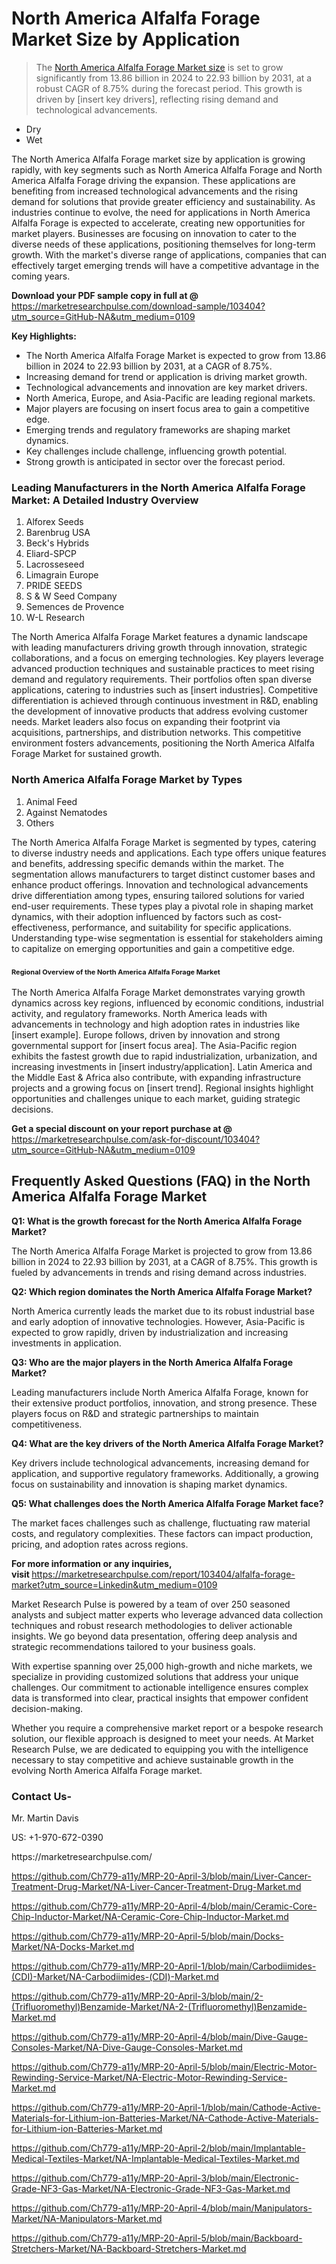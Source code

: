 <h1>North America Alfalfa Forage Market&nbsp;Size by Application</h1><blockquote><p>The <a href="https://marketresearchpulse.com/download-sample/103404?utm_source=GitHub-NA&amp;utm_medium=0109">North America Alfalfa Forage Market size</a> is set to grow significantly from 13.86 billion in 2024 to 22.93 billion by 2031, at a robust CAGR of 8.75% during the forecast period. This growth is driven by [insert key drivers], reflecting rising demand and technological advancements.</p></blockquote><ul><li>Dry<li> Wet</li></ul><p>The North America Alfalfa Forage market size by application is growing rapidly, with key segments such as North America Alfalfa Forage and North America Alfalfa Forage driving the expansion. These applications are benefiting from increased technological advancements and the rising demand for solutions that provide greater efficiency and sustainability. As industries continue to evolve, the need for applications in North America Alfalfa Forage is expected to accelerate, creating new opportunities for market players. Businesses are focusing on innovation to cater to the diverse needs of these applications, positioning themselves for long-term growth. With the market's diverse range of applications, companies that can effectively target emerging trends will have a competitive advantage in the coming years.</p><p><strong>Download your PDF sample copy in full at @ </strong><a href="https://marketresearchpulse.com/download-sample/103404?utm_source=GitHub-NA&amp;utm_medium=0109">https://marketresearchpulse.com/download-sample/103404?utm_source=GitHub-NA&amp;utm_medium=0109</a></p><p><strong>Key Highlights: </strong></p><ul><li>The North America Alfalfa Forage Market is expected to grow from 13.86 billion in 2024 to 22.93 billion by 2031, at a CAGR of 8.75%.</li><li>Increasing demand for trend or application is driving market growth.</li><li>Technological advancements and innovation are key market drivers.</li><li>North America, Europe, and Asia-Pacific are leading regional markets.</li><li>Major players are focusing on insert focus area to gain a competitive edge.</li><li>Emerging trends and regulatory frameworks are shaping market dynamics.</li><li>Key challenges include challenge, influencing growth potential.</li><li>Strong growth is anticipated in sector over the forecast period.</li></ul><h3>Leading Manufacturers in the North America Alfalfa Forage Market: A Detailed Industry Overview</h3><ol><li>Alforex Seeds</li><li>Barenbrug USA</li><li>Beck's Hybrids</li><li>Eliard-SPCP</li><li>Lacrosseseed</li><li>Limagrain Europe</li><li>PRIDE SEEDS</li><li>S & W Seed Company</li><li>Semences de Provence</li><li>W-L Research</li></ol><div class="flex max-w-full flex-col flex-grow"><div class="min-h-8 text-message flex w-full flex-col items-end gap-2 whitespace-normal break-words [.text-message+&amp;]:mt-5" dir="auto" data-message-author-role="assistant" data-message-id="fd8432e4-4910-450d-b182-61b7bfb0a01f" data-message-model-slug="gpt-4o"><div class="flex w-full flex-col gap-1 empty:hidden first:pt-[3px]"><div class="markdown prose w-full break-words dark:prose-invert light"><p>The North America Alfalfa Forage Market features a dynamic landscape with leading manufacturers driving growth through innovation, strategic collaborations, and a focus on emerging technologies. Key players leverage advanced production techniques and sustainable practices to meet rising demand and regulatory requirements. Their portfolios often span diverse applications, catering to industries such as [insert industries]. Competitive differentiation is achieved through continuous investment in R&amp;D, enabling the development of innovative products that address evolving customer needs. Market leaders also focus on expanding their footprint via acquisitions, partnerships, and distribution networks. This competitive environment fosters advancements, positioning the North America Alfalfa Forage Market for sustained growth.</p></div></div></div></div><h3>North America Alfalfa Forage Market by Types</h3><ol><li>Animal Feed<li> Against Nematodes<li> Others</li></ol><div class="flex max-w-full flex-col flex-grow"><div class="min-h-8 text-message flex w-full flex-col items-end gap-2 whitespace-normal break-words [.text-message+&amp;]:mt-5" dir="auto" data-message-author-role="assistant" data-message-id="084470be-0bb7-4664-bddf-5156b4f41249" data-message-model-slug="gpt-4o-mini"><div class="flex w-full flex-col gap-1 empty:hidden first:pt-[3px]"><div class="markdown prose w-full break-words dark:prose-invert light"><p>The North America Alfalfa Forage Market is segmented by types, catering to diverse industry needs and applications. Each type offers unique features and benefits, addressing specific demands within the market. The segmentation allows manufacturers to target distinct customer bases and enhance product offerings. Innovation and technological advancements drive differentiation among types, ensuring tailored solutions for varied end-user requirements. These types play a pivotal role in shaping market dynamics, with their adoption influenced by factors such as cost-effectiveness, performance, and suitability for specific applications. Understanding type-wise segmentation is essential for stakeholders aiming to capitalize on emerging opportunities and gain a competitive edge.</p></div></div></div></div><h3><span style="font-size: 11px;">Regional Overview of the North America Alfalfa Forage Market</span></h3><div class="flex max-w-full flex-col flex-grow"><div class="min-h-8 text-message flex w-full flex-col items-end gap-2 whitespace-normal break-words [.text-message+&amp;]:mt-5" dir="auto" data-message-author-role="assistant" data-message-id="e9038762-ce64-4e30-91c9-9bd413514231" data-message-model-slug="gpt-4o-mini"><div class="flex w-full flex-col gap-1 empty:hidden first:pt-[3px]"><div class="markdown prose w-full break-words dark:prose-invert light"><p>The North America Alfalfa Forage Market demonstrates varying growth dynamics across key regions, influenced by economic conditions, industrial activity, and regulatory frameworks. North America leads with advancements in technology and high adoption rates in industries like [insert example]. Europe follows, driven by innovation and strong governmental support for [insert focus area]. The Asia-Pacific region exhibits the fastest growth due to rapid industrialization, urbanization, and increasing investments in [insert industry/application]. Latin America and the Middle East &amp; Africa also contribute, with expanding infrastructure projects and a growing focus on [insert trend]. Regional insights highlight opportunities and challenges unique to each market, guiding strategic decisions.</p></div></div></div></div><p><strong>Get a special discount on your report purchase at @ </strong><a href="https://marketresearchpulse.com/ask-for-discount/103404?utm_source=GitHub-NA&amp;utm_medium=0109">https://marketresearchpulse.com/ask-for-discount/103404?utm_source=GitHub-NA&amp;utm_medium=0109</a></p><h2>Frequently Asked Questions (FAQ) in the North America Alfalfa Forage Market</h2><p><strong>Q1: What is the growth forecast for the North America Alfalfa Forage Market?</strong></p><p>The North America Alfalfa Forage Market is projected to grow from 13.86 billion in 2024 to 22.93 billion by 2031, at a CAGR of 8.75%. This growth is fueled by advancements in trends and rising demand across industries.</p><p><strong>Q2: Which region dominates the North America Alfalfa Forage Market?</strong></p><p>North America currently leads the market due to its robust industrial base and early adoption of innovative technologies. However, Asia-Pacific is expected to grow rapidly, driven by industrialization and increasing investments in application.</p><p><strong>Q3: Who are the major players in the North America Alfalfa Forage Market?</strong></p><p>Leading manufacturers include North America Alfalfa Forage, known for their extensive product portfolios, innovation, and strong presence. These players focus on R&amp;D and strategic partnerships to maintain competitiveness.</p><p><strong>Q4: What are the key drivers of the North America Alfalfa Forage Market?</strong></p><p>Key drivers include technological advancements, increasing demand for application, and supportive regulatory frameworks. Additionally, a growing focus on sustainability and innovation is shaping market dynamics.</p><p><strong>Q5: What challenges does the North America Alfalfa Forage Market face?</strong></p><p>The market faces challenges such as challenge, fluctuating raw material costs, and regulatory complexities. These factors can impact production, pricing, and adoption rates across regions.</p><p><strong>For more information or any inquiries, visit&nbsp;</strong><a href="https://marketresearchpulse.com/report/103404/alfalfa-forage-market?utm_source=Linkedin&utm_medium=0109">https://marketresearchpulse.com/report/103404/alfalfa-forage-market?utm_source=Linkedin&utm_medium=0109</a></p><p>Market Research Pulse is powered by a team of over 250 seasoned analysts and subject matter experts who leverage advanced data collection techniques and robust research methodologies to deliver actionable insights. We go beyond data presentation, offering deep analysis and strategic recommendations tailored to your business goals.</p><p>With expertise spanning over 25,000 high-growth and niche markets, we specialize in providing customized solutions that address your unique challenges. Our commitment to actionable intelligence ensures complex data is transformed into clear, practical insights that empower confident decision-making.</p><p>Whether you require a comprehensive market report or a bespoke research solution, our flexible approach is designed to meet your needs. At Market Research Pulse, we are dedicated to equipping you with the intelligence necessary to stay competitive and achieve sustainable growth in the evolving North America Alfalfa Forage market.</p><h3><strong>Contact Us-</strong></h3><p>Mr. Martin Davis</p><p>US: +1-970-672-0390</p><p>https://marketresearchpulse.com/</p><p><a href="https://github.com/Ch779-a11y/MRP-20-April-3/blob/main/Liver-Cancer-Treatment-Drug-Market/NA-Liver-Cancer-Treatment-Drug-Market.md">https://github.com/Ch779-a11y/MRP-20-April-3/blob/main/Liver-Cancer-Treatment-Drug-Market/NA-Liver-Cancer-Treatment-Drug-Market.md</a></p><p><a href="https://github.com/Ch779-a11y/MRP-20-April-4/blob/main/Ceramic-Core-Chip-Inductor-Market/NA-Ceramic-Core-Chip-Inductor-Market.md">https://github.com/Ch779-a11y/MRP-20-April-4/blob/main/Ceramic-Core-Chip-Inductor-Market/NA-Ceramic-Core-Chip-Inductor-Market.md</a></p><p><a href="https://github.com/Ch779-a11y/MRP-20-April-5/blob/main/Docks-Market/NA-Docks-Market.md">https://github.com/Ch779-a11y/MRP-20-April-5/blob/main/Docks-Market/NA-Docks-Market.md</a></p><p><a href="https://github.com/Ch779-a11y/MRP-20-April-1/blob/main/Carbodiimides-(CDI)-Market/NA-Carbodiimides-(CDI)-Market.md">https://github.com/Ch779-a11y/MRP-20-April-1/blob/main/Carbodiimides-(CDI)-Market/NA-Carbodiimides-(CDI)-Market.md</a></p><p><a href="https://github.com/Ch779-a11y/MRP-20-April-3/blob/main/2-(Trifluoromethyl)Benzamide-Market/NA-2-(Trifluoromethyl)Benzamide-Market.md">https://github.com/Ch779-a11y/MRP-20-April-3/blob/main/2-(Trifluoromethyl)Benzamide-Market/NA-2-(Trifluoromethyl)Benzamide-Market.md</a></p><p><a href="https://github.com/Ch779-a11y/MRP-20-April-4/blob/main/Dive-Gauge-Consoles-Market/NA-Dive-Gauge-Consoles-Market.md">https://github.com/Ch779-a11y/MRP-20-April-4/blob/main/Dive-Gauge-Consoles-Market/NA-Dive-Gauge-Consoles-Market.md</a></p><p><a href="https://github.com/Ch779-a11y/MRP-20-April-5/blob/main/Electric-Motor-Rewinding-Service-Market/NA-Electric-Motor-Rewinding-Service-Market.md">https://github.com/Ch779-a11y/MRP-20-April-5/blob/main/Electric-Motor-Rewinding-Service-Market/NA-Electric-Motor-Rewinding-Service-Market.md</a></p><p><a href="https://github.com/Ch779-a11y/MRP-20-April-1/blob/main/Cathode-Active-Materials-for-Lithium-ion-Batteries-Market/NA-Cathode-Active-Materials-for-Lithium-ion-Batteries-Market.md">https://github.com/Ch779-a11y/MRP-20-April-1/blob/main/Cathode-Active-Materials-for-Lithium-ion-Batteries-Market/NA-Cathode-Active-Materials-for-Lithium-ion-Batteries-Market.md</a></p><p><a href="https://github.com/Ch779-a11y/MRP-20-April-2/blob/main/Implantable-Medical-Textiles-Market/NA-Implantable-Medical-Textiles-Market.md">https://github.com/Ch779-a11y/MRP-20-April-2/blob/main/Implantable-Medical-Textiles-Market/NA-Implantable-Medical-Textiles-Market.md</a></p><p><a href="https://github.com/Ch779-a11y/MRP-20-April-3/blob/main/Electronic-Grade-NF3-Gas-Market/NA-Electronic-Grade-NF3-Gas-Market.md">https://github.com/Ch779-a11y/MRP-20-April-3/blob/main/Electronic-Grade-NF3-Gas-Market/NA-Electronic-Grade-NF3-Gas-Market.md</a></p><p><a href="https://github.com/Ch779-a11y/MRP-20-April-4/blob/main/Manipulators-Market/NA-Manipulators-Market.md">https://github.com/Ch779-a11y/MRP-20-April-4/blob/main/Manipulators-Market/NA-Manipulators-Market.md</a></p><p><a href="https://github.com/Ch779-a11y/MRP-20-April-5/blob/main/Backboard-Stretchers-Market/NA-Backboard-Stretchers-Market.md">https://github.com/Ch779-a11y/MRP-20-April-5/blob/main/Backboard-Stretchers-Market/NA-Backboard-Stretchers-Market.md</a></p>
